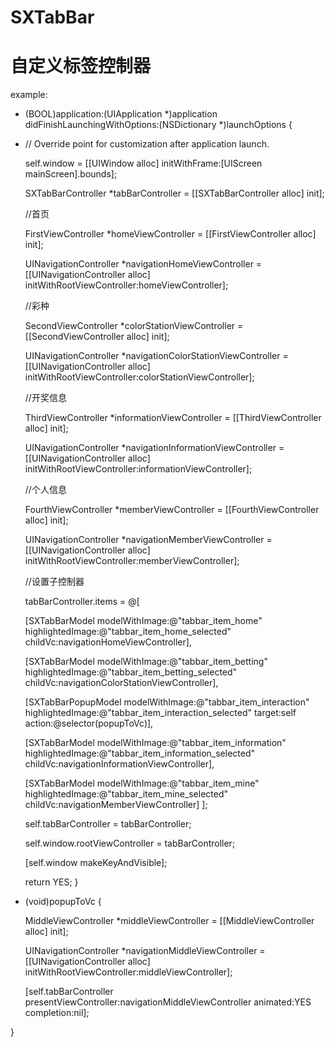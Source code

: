 # SXTabBar
# 自定义标签控制器

example:

- (BOOL)application:(UIApplication *)application didFinishLaunchingWithOptions:(NSDictionary *)launchOptions {
- 
    // Override point for customization after application launch.
    
    self.window = [[UIWindow alloc] initWithFrame:[UIScreen mainScreen].bounds];
    
    SXTabBarController *tabBarController = [[SXTabBarController alloc] init];
    
    //首页
    
    FirstViewController *homeViewController = [[FirstViewController alloc] init];
    
    UINavigationController *navigationHomeViewController = [[UINavigationController alloc] initWithRootViewController:homeViewController];
    
    //彩种
    
    SecondViewController *colorStationViewController = [[SecondViewController alloc] init];
    
    UINavigationController *navigationColorStationViewController = [[UINavigationController alloc] initWithRootViewController:colorStationViewController];
    
    //开奖信息
    
    ThirdViewController *informationViewController = [[ThirdViewController alloc] init];
    
    UINavigationController *navigationInformationViewController = [[UINavigationController alloc] initWithRootViewController:informationViewController];
    
    //个人信息
    
    FourthViewController *memberViewController = [[FourthViewController alloc] init];
    
    UINavigationController *navigationMemberViewController = [[UINavigationController alloc] initWithRootViewController:memberViewController];
    
    //设置子控制器
    
    tabBarController.items = @[
    
    [SXTabBarModel modelWithImage:@"tabbar_item_home" highlightedImage:@"tabbar_item_home_selected" childVc:navigationHomeViewController],
    
    [SXTabBarModel modelWithImage:@"tabbar_item_betting" highlightedImage:@"tabbar_item_betting_selected" childVc:navigationColorStationViewController],
    
    [SXTabBarPopupModel modelWithImage:@"tabbar_item_interaction" highlightedImage:@"tabbar_item_interaction_selected" target:self action:@selector(popupToVc)],
    
    [SXTabBarModel modelWithImage:@"tabbar_item_information" highlightedImage:@"tabbar_item_information_selected" childVc:navigationInformationViewController],
    
    [SXTabBarModel modelWithImage:@"tabbar_item_mine" highlightedImage:@"tabbar_item_mine_selected" childVc:navigationMemberViewController]
    ];
    
    self.tabBarController = tabBarController;
    
    self.window.rootViewController = tabBarController;
    
    [self.window makeKeyAndVisible];
    
    return YES;
}

- (void)popupToVc {

    MiddleViewController *middleViewController = [[MiddleViewController alloc] init];
    
    UINavigationController *navigationMiddleViewController = [[UINavigationController alloc] initWithRootViewController:middleViewController];
    
    [self.tabBarController presentViewController:navigationMiddleViewController animated:YES completion:nil];
    
}
